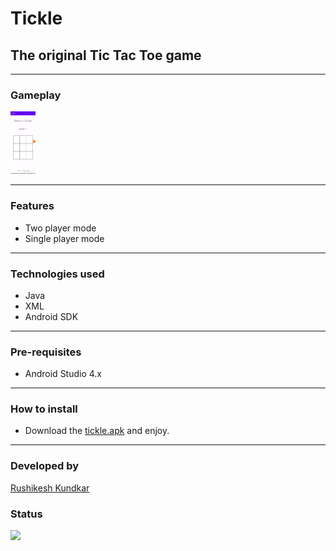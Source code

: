 # Tickle
## The original Tic Tac Toe game

<hr />

### Gameplay

<div>
    <img src="screenshots/gameplay.gif" style="align:center; height:100px;width:40px;" />
</div>

<hr />

### Features

 - Two player mode
 - Single player mode

<hr />

### Technologies used

- Java
- XML
- Android SDK

<hr />

### Pre-requisites

- Android Studio 4.x

<hr />

### How to install
- Download the [tickle.apk](https://github.com/RRkundkar777/tickle/raw/master/tickle.apk) and enjoy.

<hr />

### Developed by
[Rushikesh Kundkar](https://github.com/RRkundkar777) <br>

### Status
<img src="https://img.shields.io/badge/-Under Development-brightgreen?logo=travis">
